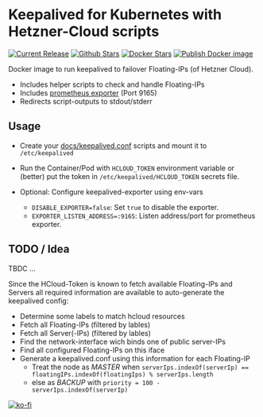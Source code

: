 # Keepalived for Kubernetes with Hetzner-Cloud scripts

[![Current Release](https://img.shields.io/github/release/psi-4ward/keepalived-hcloud.svg)](https://github.com/psi-4ward/keepalived-hcloud/releases)
[![Github Stars](https://img.shields.io/github/stars/psi-4ward/keepalived-hcloud.svg?style=social&label=Star)](https://github.com/psi-4ward/keepalived-hcloud)
[![Docker Stars](https://img.shields.io/docker/stars/psitrax/keepalived-hcloud.svg)](https://hub.docker.com/r/psitrax/keepalived-hcloud/)
[![Publish Docker image](https://github.com/psi-4ward/keepalived-hcloud/actions/workflows/docker-publish.yml/badge.svg)](https://github.com/psi-4ward/keepalived-hcloud/actions/workflows/docker-publish.yml)

Docker image to run keepalived to failover Floating-IPs (of Hetzner Cloud).

* Includes helper scripts to check and handle Floating-IPs
* Includes [prometheus exporter](https://github.com/cafebazaar/keepalived-exporter) (Port 9165)
* Redirects script-outputs to stdout/stderr

## Usage

* Create your [docs/keepalived.conf](keepalived.conf) scripts and mount it to `/etc/keepalived`
* Run the Container/Pod with `HCLOUD_TOKEN` environment variable or (better) put the token in `/etc/keepalived/HCLOUD_TOKEN` secrets file.

* Optional: Configure keepalived-exporter using env-vars
  * `DISABLE_EXPORTER=false`: Set `true` to disable the exporter.
  * `EXPORTER_LISTEN_ADDRESS=:9165`: Listen address/port for prometheus exporter. 


## TODO / Idea

TBDC ...

Since the HCloud-Token is known to fetch available Floating-IPs and Servers all required 
information are available to auto-generate the keepalived config:

* Determine some labels to match hcloud resources
* Fetch all Floating-IPs (filtered by lables)
* Fetch all Server(-IPs) (filtered by lables)
* Find the network-interface wich binds one of public server-IPs
* Find all configured Floating-IPs on this iface
* Generate a keepalived.conf using this information for each Floating-IP
  * Treat the node as _MASTER_ when `serverIps.indexOf(serverIp) == floatingIPs.indexOf(floatingIps) % serverIps.length`
  * else as _BACKUP_ with `priority = 100 - serverIps.indexOf(serverIp)`



[![ko-fi](https://ko-fi.com/img/githubbutton_sm.svg)](https://ko-fi.com/Y8Y41SSEJ)
